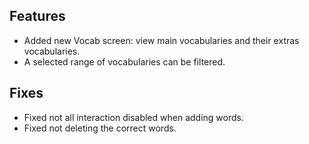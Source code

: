 ## Features

- Added new Vocab screen: view main vocabularies and their extras vocabularies.
- A selected range of vocabularies can be filtered.

## Fixes

- Fixed not all interaction disabled when adding words.
- Fixed not deleting the correct words.